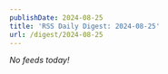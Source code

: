 ```yaml
---
publishDate: 2024-08-25
title: 'RSS Daily Digest: 2024-08-25'
url: /digest/2024-08-25
---
```


_No feeds today!_
